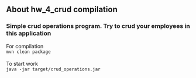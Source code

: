## About hw_4_crud compilation ##
### Simple crud operations program. Try to crud your employees in this application ###
For compilation\
`mvn clean package`\
\
To start work\
`java -jar target/crud_operations.jar`